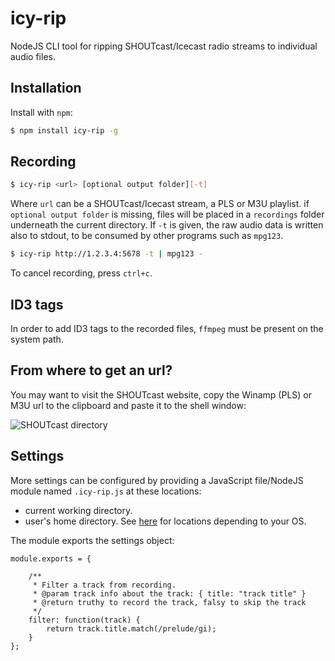 # icy-rip
NodeJS CLI tool for ripping SHOUTcast/Icecast radio streams to individual audio files.

## Installation

Install with `npm`:

``` bash
$ npm install icy-rip -g
```

## Recording

``` bash
$ icy-rip <url> [optional output folder][-t]
```

Where `url` can be a SHOUTcast/Icecast stream, a PLS or M3U playlist.
if `optional output folder` is missing, files will be placed in a `recordings` folder underneath the current directory.
If `-t` is given, the raw audio data is written also to stdout, to be consumed by other programs such as `mpg123`.

``` bash
$ icy-rip http://1.2.3.4:5678 -t | mpg123 -
```

To cancel recording, press `ctrl+c`.

## ID3 tags
In order to add ID3 tags to the recorded files, `ffmpeg` must be present on the system path.

## From where to get an url?
You may want to visit the SHOUTcast website, copy the Winamp (PLS) or M3U url to the clipboard and paste it to the shell window:

![SHOUTcast directory](https://raw.githubusercontent.com/krizzdewizz/node-icy-rip/master/doc/urlsource.png)

## Settings
More settings can be configured by providing a JavaScript file/NodeJS module named `.icy-rip.js` at these locations:
- current working directory.
- user's home directory. See [here](https://www.npmjs.com/package/homedir) for locations depending to your OS.

The module exports the settings object:
```
module.exports = {

    /**
     * Filter a track from recording.
     * @param track info about the track: { title: "track title" }
     * @return truthy to record the track, falsy to skip the track
     */
    filter: function(track) {
        return track.title.match(/prelude/gi);
    }
};
```
